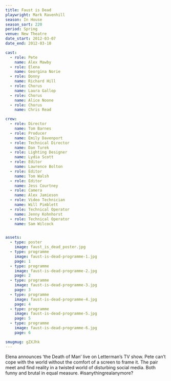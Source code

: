 ```yaml
---
title: Faust is Dead
playwright: Mark Ravenhill
season: In House
season_sort: 220
period: Spring
venue: New Theatre
date_start: 2012-03-07
date_end: 2012-03-10

cast:
  - role: Pete
    name: Alex Mawby
  - role: Elena
    name: Georgina Norie
  - role: Donny
    name: Richard Hill
  - role: Chorus
    name: Laura Gallop
  - role: Chorus
    name: Alice Noone
  - role: Chorus
    name: Chris Read

crew:
  - role: Director
    name: Tom Barnes
  - role: Producer
    name: Emily Davenport
  - role: Technical Director
    name: Dan Turek
  - role: Lighting Designer
    name: Lydia Scott
  - role: Editor
    name: Lawrence Bolton
  - role: Editor
    name: Tom Walsh
  - role: Editor
    name: Jess Courtney
  - role: Camera
    name: Alex Jamieson
  - role: Video Technician
    name: Will Pimblett
  - role: Technical Operator
    name: Jenny Kohnhorst
  - role: Technical Operator
    name: Sam Wilcock


assets:
  - type: poster
    image: faust_is_dead_poster.jpg
  - type: programme
    image: faust-is-dead-programme-1.jpg
    page: 1
  - type: programme
    image: faust-is-dead-programme-2.jpg
    page: 2
  - type: programme
    image: faust-is-dead-programme-3.jpg
    page: 3
  - type: programme
    image: faust-is-dead-programme-4.jpg
    page: 4
  - type: programme
    image: faust-is-dead-programme-5.jpg
    page: 5
  - type: programme
    image: faust-is-dead-programme-6.jpg
    page: 6

smugmug: gZXJhk
---
```


Elena announces ‘the Death of Man’ live on Letterman’s TV show. Pete can’t cope with the world without the comfort of a screen to frame it. The pair meet and find reality in a twisted world of disturbing social media. Both funny and brutal in equal measure. #isanythingrealanymore?
